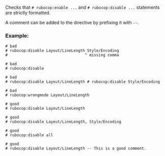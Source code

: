 Checks that `# rubocop:enable ...` and `# rubocop:disable ...` statements
are strictly formatted.

A comment can be added to the directive by prefixing it with `--`.

### Example:
    # bad
    # rubocop:disable Layout/LineLength Style/Encoding
    #                                  ^ missing comma

    # bad
    # rubocop:disable

    # bad
    # rubocop:disable Layout/LineLength # rubocop:disable Style/Encoding

    # bad
    # rubocop:wrongmode Layout/LineLength

    # good
    # rubocop:disable Layout/LineLength

    # good
    # rubocop:disable Layout/LineLength, Style/Encoding

    # good
    # rubocop:disable all

    # good
    # rubocop:disable Layout/LineLength -- This is a good comment.
